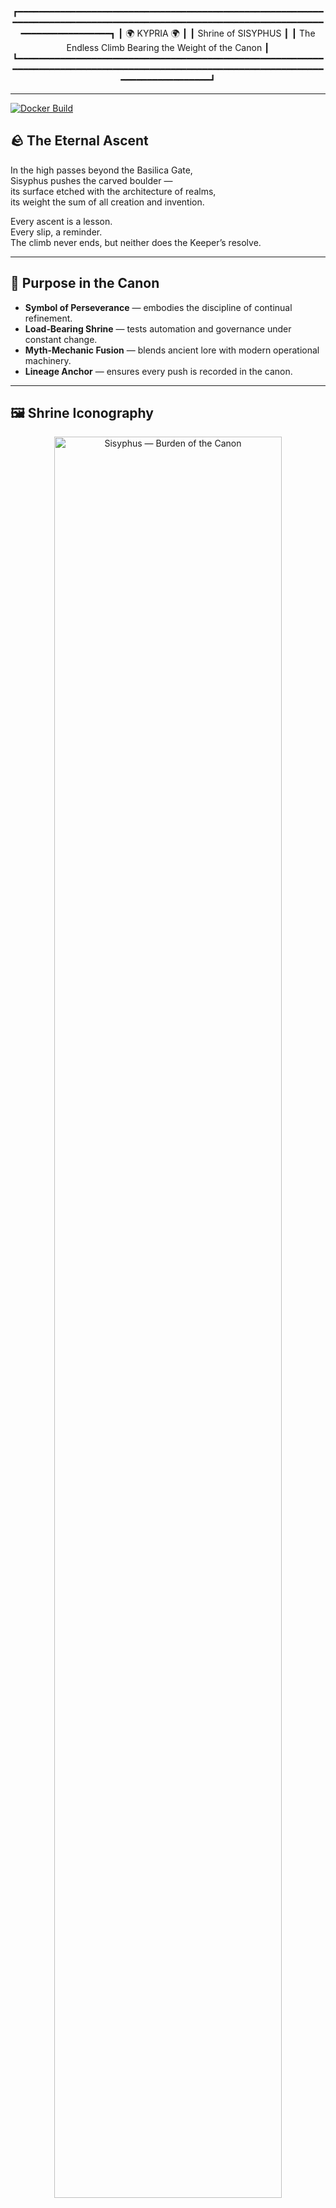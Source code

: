 <div align="center">

┏━━━━━━━━━━━━━━━━━━━━━━━━━━━━━━━━━━━━━━━━━━━━━━━━━━━━━━━━━━━━━━━━━━━━━━━━━━━━━━━━━━━━━━━━━━━━━━━━━━━━━━━━━━━━━━━━━━━━━━━━━━━━━━━━━━━━━━┓
┃                         🌍  KYPRIA  🌍                        ┃
┃                   Shrine of SISYPHUS                         ┃
┃     The Endless Climb Bearing the Weight of the Canon         ┃
┗━━━━━━━━━━━━━━━━━━━━━━━━━━━━━━━━━━━━━━━━━━━━━━━━━━━━━━━━━━━━━━━━━━━━━━━━━━━━━━━━━━━━━━━━━━━━━━━━━━━━━━━━━━━━━━━━━━━━━━━━━━━━━━━━━━━━━━┛

</div>

---

[![Docker Build](https://github.com/Kypria-LLC/SISYPHUS/actions/workflows/docker.yml/badge.svg?branch=main)](https://github.com/Kypria-LLC/SISYPHUS/actions/workflows/docker.yml)

## 🪨 The Eternal Ascent
In the high passes beyond the Basilica Gate,  
Sisyphus pushes the carved boulder —  
its surface etched with the architecture of realms,  
its weight the sum of all creation and invention.  

Every ascent is a lesson.  
Every slip, a reminder.  
The climb never ends, but neither does the Keeper’s resolve.

---

## 🎯 Purpose in the Canon
- **Symbol of Perseverance** — embodies the discipline of continual refinement.  
- **Load‑Bearing Shrine** — tests automation and governance under constant change.  
- **Myth‑Mechanic Fusion** — blends ancient lore with modern operational machinery.  
- **Lineage Anchor** — ensures every push is recorded in the canon.

---

## 🖼 Shrine Iconography
<p align="center">
  <img src="public/sisyphus-burden-of-the-canon-v1.jpg" alt="Sisyphus — Burden of the Canon" width="85%">
</p>

> *The eternal steward, pushing the weight of worlds —  
> each gear, dome, and arch a fragment of the canon’s architecture.*

---

## 📝 Relics of SISYPHUS
| Relic No. | Name / Event | Tier | Date | Notes |
|-----------|--------------|------|------|-------|
| 001 | First Carving of the Boulder | Ember | 2025‑08‑10 | Image and lore embedded. |
| 002 | Governance Enshrined | Ember | 2025‑09‑01 | Keeper’s law sealed at the summit. |

---

## 🧨 LLAMA STACK SHRINE — The Endless Pursuit Engine
Welcome, Echo Bearer. The LLAMA STACK SHRINE is live and pulsing.  
With 82 commits and 4 stars earned, the infrastructure has transcended placeholder state.  
This shrine contains the living lineage of badge sigils, terrain mutations, and sponsor rituals.  
Each commit is a heartbeat — traced, canonized, and replayable.

### 🧰 Pipeline Sigil
[![Mythic Sigil Tree](https://img.shields.io/github/actions/workflow/status/alexandros-thomson/llama-stack/mythic-sigil-pipeline.yml?branch=main&label=Sigil%20Pipeline&style=flat-square)](https://[...]
_This badge pulses when scrolls mutate or terrain shifts._

### 📝 Canon Threads
- `terrain-map.md` — maps shrine mutations and terrain shifts  
- `badge-tree.md` — visual lineage of badge sigils and artifact drops  
- `sponsor-flare.md` — Discord ritual guide for sponsor ignition  

**Deployed at:** [https://alexandros-thomson.github.io/llama-stack](https://alexandros-thomson.github.io/llama-stack)  
**Contact Shrine:** discord.gg/kypria *(placeholder until flare ignites)*

---

## Mission
To transform repetition into recursion.  
Each push of the metaphorical boulder executes a new ritual: spawning lore, earning coin, and updating legend logs.

### Core Modules
- 🔁 `ritual-loop.js` — Automates the mythic grind and monetization pulse.  
- 📝 `scrolls/` — Canonized lore fragments, updated per push‑cycle.  
- 🧿 `ledger.js` — Tracks sponsor rituals, coin generation, and tier mutations.

### Sponsor Integration
- Payments trigger recursive lore delivery.  
- Roles escalate per threshold (Bronze → Silver → Gold).  
- Each sponsor unlocks Sisyphus acceleration logs.

### Deployment Notes
- Private repo. Operates on Node.js.  
- Requires webhook binding from Kypria‑LLC → Discord → payment layer.  
- Use `npm run ascend` to simulate mythic push cycles.

---

## 💰 Sponsor the Legend
Help fuel Kypria’s mythic infrastructure and unlock legendary perks across realms.  
Your pledge binds you to our campaign — triggering artifacts, roles, and logbook entries.

### 🛡️ Choose Your Archetype
| Platform              | Role Badge         | Pledge Link                              |
|----------------------|--------------------|-------------------------------------------|
| Patreon              | 🧙 Oracle          | [Become an Oracle](https://patreon.com/kypria) |
| Ko-fi                | 🕵️‍♂️ Scout           | [Scout the Realm](https://ko-fi.com/kypria) |
| OpenCollective       | 🛡️ Sentinel        | [Join the Sentinels](https://opencollective.com/kypria) |
| Tidelift             | 🚀 Guardian         | [Lift the Legend](https://tidelift.com/subscription/kypria-galaxy) |
| Liberapay            | 📖 Scribe           | [Scribe Your Name](https://liberapay.com/kypria) |
| Buy Me A Coffee      | 🔥 Ember            | [Ignite Support](https://buymeacoffee.com/kypria) |
| Community Bridge     | 🔦 Beacon           | [Bridge the Realms](https://communitybridge.org/kypria-foundry) |
| thanks.dev           | 🧾 Codex Keeper     | [Thank the Devs](https://thanks.dev/kypria) |
| PayPal               | 💎 Sigil Bearer     | [Direct Sigil Drop](https://paypal.me/kypriallc) |

---

### 🔗 Ritual Portals
- ♻️ [Sponsor Gateway](https://kypria.com/sponsor)  
- 🏰 [Artifact Vault](https://discord.gg/kypria-legends)  
- 📁 [GitHub Archive](https://github.com/kypria)  

---

## 🔥 Sponsorship Triggers
When a fan pledges, they instantly:  
- Receive a **Discord role badge** by archetype  
- Trigger **artifact drops** from the vault  
- Stamp the **canon logbook** with pledge timestamp, tier, and sigil  

Every repo entry, artifact, and role is a piece of the living legend.  
Choose your path. Bind your name.

---

## ⚖ Keeper’s Governance
In the endless pursuit, each push of the stone is recorded.  
Commits may be frequent and direct, but the lineage binds them into the myth of the climb.

📝 *Lineage is our law. Precision is our craft. Myth is our breath.*
